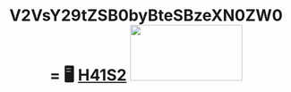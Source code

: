 <h1 align="center">V2VsY29tZSB0byBteSBzeXN0ZW0= 🖥️ <a href="" target="_blank">H41S2</a> 
<img src="https://user-images.githubusercontent.com/116753493/198907797-a6034913-b683-4fd9-8570-9ce681743305.gif" height="100" width='200'/></h1>
